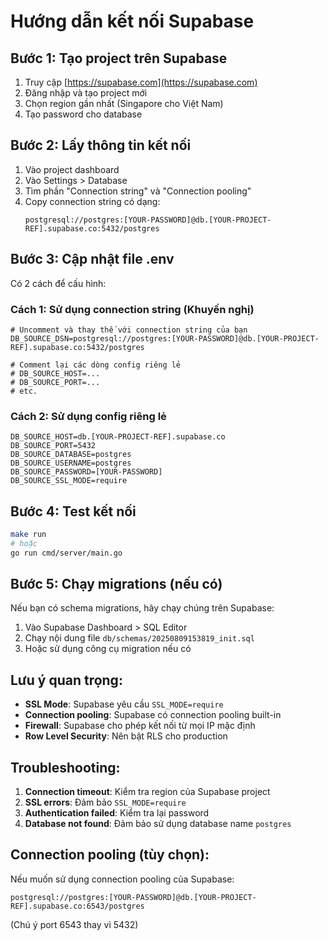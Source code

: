 # Hướng dẫn kết nối Supabase

## Bước 1: Tạo project trên Supabase
1. Truy cập [https://supabase.com](https://supabase.com)
2. Đăng nhập và tạo project mới
3. Chọn region gần nhất (Singapore cho Việt Nam)
4. Tạo password cho database

## Bước 2: Lấy thông tin kết nối
1. Vào project dashboard
2. Vào Settings > Database
3. Tìm phần "Connection string" và "Connection pooling"
4. Copy connection string có dạng:
   ```
   postgresql://postgres:[YOUR-PASSWORD]@db.[YOUR-PROJECT-REF].supabase.co:5432/postgres
   ```

## Bước 3: Cập nhật file .env
Có 2 cách để cấu hình:

### Cách 1: Sử dụng connection string (Khuyến nghị)
```env
# Uncomment và thay thế với connection string của bạn
DB_SOURCE_DSN=postgresql://postgres:[YOUR-PASSWORD]@db.[YOUR-PROJECT-REF].supabase.co:5432/postgres

# Comment lại các dòng config riêng lẻ
# DB_SOURCE_HOST=...
# DB_SOURCE_PORT=...
# etc.
```

### Cách 2: Sử dụng config riêng lẻ
```env
DB_SOURCE_HOST=db.[YOUR-PROJECT-REF].supabase.co
DB_SOURCE_PORT=5432
DB_SOURCE_DATABASE=postgres
DB_SOURCE_USERNAME=postgres
DB_SOURCE_PASSWORD=[YOUR-PASSWORD]
DB_SOURCE_SSL_MODE=require
```

## Bước 4: Test kết nối
```bash
make run
# hoặc
go run cmd/server/main.go
```

## Bước 5: Chạy migrations (nếu có)
Nếu bạn có schema migrations, hãy chạy chúng trên Supabase:

1. Vào Supabase Dashboard > SQL Editor
2. Chạy nội dung file `db/schemas/20250809153819_init.sql`
3. Hoặc sử dụng công cụ migration nếu có

## Lưu ý quan trọng:
- **SSL Mode**: Supabase yêu cầu `SSL_MODE=require`
- **Connection pooling**: Supabase có connection pooling built-in
- **Firewall**: Supabase cho phép kết nối từ mọi IP mặc định
- **Row Level Security**: Nên bật RLS cho production

## Troubleshooting:
1. **Connection timeout**: Kiểm tra region của Supabase project
2. **SSL errors**: Đảm bảo `SSL_MODE=require`
3. **Authentication failed**: Kiểm tra lại password
4. **Database not found**: Đảm bảo sử dụng database name `postgres`

## Connection pooling (tùy chọn):
Nếu muốn sử dụng connection pooling của Supabase:
```
postgresql://postgres:[YOUR-PASSWORD]@db.[YOUR-PROJECT-REF].supabase.co:6543/postgres
```
(Chú ý port 6543 thay vì 5432)
